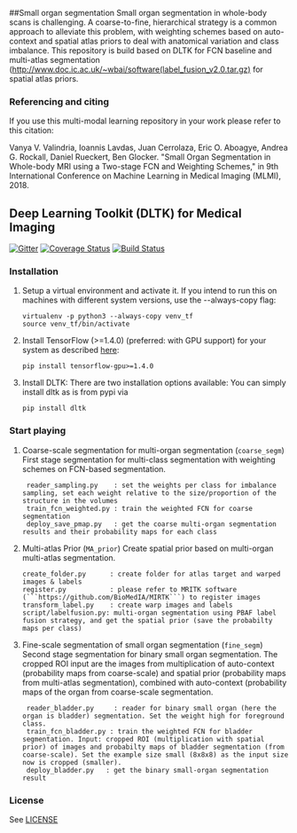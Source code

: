 ##Small organ segmentation
Small organ segmentation in whole-body scans is challenging. A coarse-to-fine, hierarchical strategy is a common approach to alleviate this problem, with weighting schemes based on auto-context and spatial atlas priors to deal with anatomical variation and class imbalance. This repository is build based on DLTK for FCN baseline and multi-atlas segmentation (http://www.doc.ic.ac.uk/~wbai/software(label_fusion_v2.0.tar.gz) for spatial atlas priors.


### Referencing and citing 
If you use this multi-modal learning repository in your work please refer to this citation:

Vanya V. Valindria, Ioannis Lavdas, Juan Cerrolaza, Eric O. Aboagye, Andrea G. Rockall, Daniel Rueckert, Ben Glocker. "Small Organ Segmentation in Whole-body MRI using a Two-stage FCN and Weighting Schemes," in 9th International Conference on Machine Learning in Medical Imaging (MLMI), 2018.


## Deep Learning Toolkit (DLTK) for Medical Imaging
[![Gitter](https://badges.gitter.im/DLTK/DLTK.svg)](https://gitter.im/DLTK/DLTK?utm_source=badge&utm_medium=badge&utm_campaign=pr-badge)
[![Coverage Status](https://coveralls.io/repos/github/DLTK/DLTK/badge.svg?branch=master)](https://coveralls.io/github/DLTK/DLTK?branch=dev)
[![Build Status](https://travis-ci.org/DLTK/DLTK.svg?branch=master)](https://travis-ci.org/DLTK/DLTK)


### Installation
1. Setup a virtual environment and activate it. If you intend to run this on 
machines with different system versions, use the --always-copy flag:

   ```shell
   virtualenv -p python3 --always-copy venv_tf
   source venv_tf/bin/activate
   ```
   
2. Install TensorFlow (>=1.4.0) (preferred: with GPU support) for your system
 as described [here](https://www.tensorflow.org/install/):
   
   ```shell
   pip install tensorflow-gpu>=1.4.0
   ```
   
3. Install DLTK:
   There are two installation options available: You can simply install dltk as is from pypi via
   
   ```shell
   pip install dltk
   ```

### Start playing
1. Coarse-scale segmentation for multi-organ segmentation (```coarse_segm```)
   First stage segmentation for multi-class segmentation with weighting schemes on FCN-based segmentation.
   ```shell
    reader_sampling.py    : set the weights per class for imbalance sampling, set each weight relative to the size/proportion of the structure in the volumes
    train_fcn_weighted.py : train the weighted FCN for coarse segmentation
    deploy_save_pmap.py   : get the coarse multi-organ segmentation results and their probability maps for each class
    ```
   
2. Multi-atlas Prior (```MA_prior```)
   Create spatial prior based on multi-organ multi-atlas segmentation.
      ```shell
    create_folder.py      : create folder for atlas target and warped images & labels
    register.py           : please refer to MRITK software (```https://github.com/BioMedIA/MIRTK```) to register images
    transform_label.py    : create warp images and labels
    script/labelfusion.py: multi-organ segmentation using PBAF label fusion strategy, and get the spatial prior (save the probabilty maps per class)
    ```

3. Fine-scale segmentation of small organ segmentation (```fine_segm```)
   Second stage segmentation for binary small organ segmentation. The cropped ROI input are the images from multiplication of auto-context (probability maps from coarse-scale) and spatial prior (probability maps from multi-atlas segmentation), combined with auto-context (probability maps of the organ from coarse-scale segmentation.

   ```shell
    reader_bladder.py     : reader for binary small organ (here the organ is bladder) segmentation. Set the weight high for foreground class.
    train_fcn_bladder.py : train the weighted FCN for bladder segmentation. Input: cropped ROI (multiplication with spatial prior) of images and probabilty maps of bladder segmentation (from coarse-scale). Set the example size small (8x8x8) as the input size now is cropped (smaller).
    deploy_bladder.py   : get the binary small-organ segmentation result
    ```

### License
See [LICENSE](https://github.com/DLTK/DLTK/blob/master/LICENSE)

